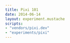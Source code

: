 ```yaml
---
title: Pixi 101
date: 2014-06-14
layout: experiment.mustache
scripts:
- "vendors/pixi.dev"
- "experiments/pixi"
---
```

